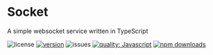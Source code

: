 # Socket

A simple websocket service written in TypeScript

![license](https://img.shields.io/github/license/cmdo-toolkit/socket)
[![version](https://img.shields.io/npm/v/cmdo-socket)](https://www.npmjs.org/package/cmdo-socket)
![issues](https://img.shields.io/github/issues/cmdo-toolkit/socket)
[![quality: Javascript](https://img.shields.io/lgtm/grade/javascript/github/cmdo-toolkit/socket)](https://lgtm.com/projects/g/cmdo-toolkit/socket/context:javascript)
[![npm downloads](https://img.shields.io/npm/dm/cmdo-socket)](https://www.npmjs.org/package/cmdo-socket)
